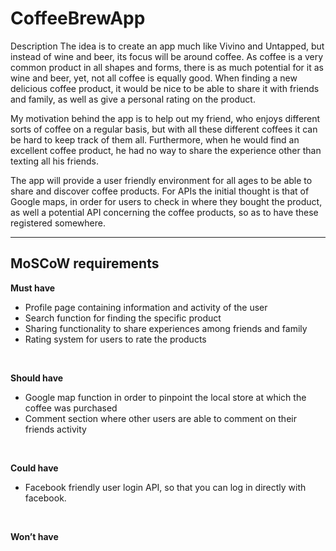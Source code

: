 # CoffeeBrewApp
 
Description
The idea is to create an app much like Vivino and Untapped, but instead of wine and beer, its focus will be around coffee. 
As coffee is a very common product in all shapes and forms, there is as much potential for it as wine and beer, yet, not all coffee is equally good. 
When finding a new delicious coffee product, it would be nice to be able to share it with friends and family, as well as give a personal rating on the product.

My motivation behind the app is to help out my friend, who enjoys different sorts of coffee on a regular basis, but with all these different coffees it can be hard to keep track of them all. Furthermore, when he would find an excellent coffee product, he had no way to share the experience other than texting all his friends.

The app will provide a user friendly environment for all ages to be able to share and discover coffee products. 
For APIs the initial thought is that of Google maps, in order for users to check in where they bought the product, as well a potential API concerning the coffee products, so as to have these registered somewhere. 

____________________________________________________________________________________________
## MoSCoW requirements ##

**Must have** <br>
- Profile page containing information and activity of the user                                                            <br>
- Search function for finding the specific product                                                                        <br>
- Sharing functionality to share experiences among friends and family                                                     <br>
- Rating system for users to rate the products                                                                            <br>

<br>

**Should have** <br>
- Google map function in order to pinpoint the local store at which the coffee was purchased                              <br>
- Comment section where other users are able to comment on their friends activity                                         <br>

<br>

**Could have** <br>
- Facebook friendly user login API, so that you can log in directly with facebook.                                        <br>

<br>

**Won’t have** <br>


  


